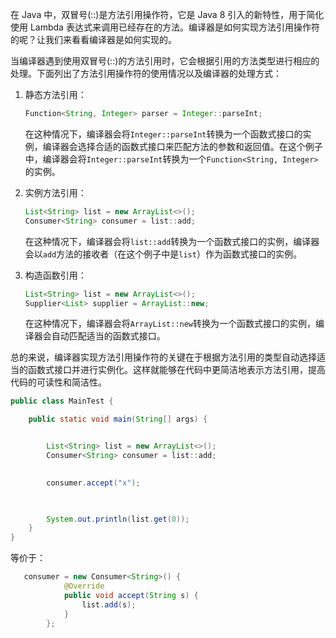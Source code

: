 在 Java 中，双冒号(::)是方法引用操作符，它是 Java 8 引入的新特性，用于简化使用 Lambda 表达式来调用已经存在的方法。编译器是如何实现方法引用操作符的呢？让我们来看看编译器是如何实现的。

当编译器遇到使用双冒号(::)的方法引用时，它会根据引用的方法类型进行相应的处理。下面列出了方法引用操作符的使用情况以及编译器的处理方式：

1. 静态方法引用：
   ```java
   Function<String, Integer> parser = Integer::parseInt;
   ```
   在这种情况下，编译器会将`Integer::parseInt`转换为一个函数式接口的实例，编译器会选择合适的函数式接口来匹配方法的参数和返回值。在这个例子中，编译器会将`Integer::parseInt`转换为一个`Function<String, Integer>`的实例。

2. 实例方法引用：
   ```java
   List<String> list = new ArrayList<>();
   Consumer<String> consumer = list::add;
   ```
   在这种情况下，编译器会将`list::add`转换为一个函数式接口的实例，编译器会以`add`方法的接收者（在这个例子中是`list`）作为函数式接口的实例。

3. 构造函数引用：
   ```java
   List<String> list = new ArrayList<>();
   Supplier<List> supplier = ArrayList::new;
   ```
   在这种情况下，编译器会将`ArrayList::new`转换为一个函数式接口的实例，编译器会自动匹配适当的函数式接口。

总的来说，编译器实现方法引用操作符的关键在于根据方法引用的类型自动选择适当的函数式接口并进行实例化。这样就能够在代码中更简洁地表示方法引用，提高代码的可读性和简洁性。

```java
public class MainTest {

    public static void main(String[] args) {


        List<String> list = new ArrayList<>();
        Consumer<String> consumer = list::add;

        
        consumer.accept("x");

     

        System.out.println(list.get(0));
    }
}
```


等价于：
```java
   consumer = new Consumer<String>() {
            @Override
            public void accept(String s) {
                list.add(s);
            }
        };
```
